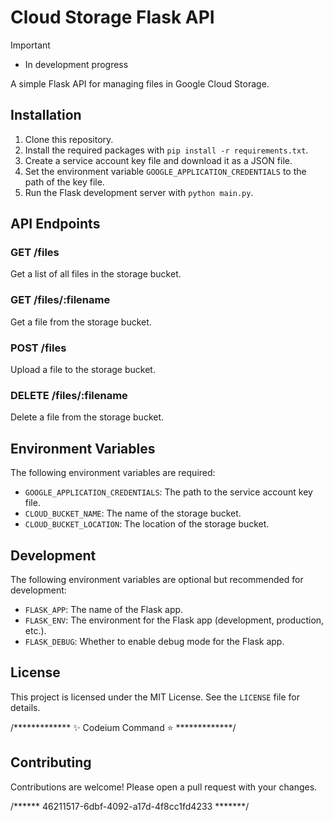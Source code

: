# Cloud Storage Flask API

> [!IMPORTANT]
>
> - In development progress

A simple Flask API for managing files in Google Cloud Storage.

## Installation

1. Clone this repository.
2. Install the required packages with `pip install -r requirements.txt`.
3. Create a service account key file and download it as a JSON file.
4. Set the environment variable `GOOGLE_APPLICATION_CREDENTIALS` to the path of the key file.
5. Run the Flask development server with `python main.py`.

## API Endpoints

### GET /files

Get a list of all files in the storage bucket.

### GET /files/:filename

Get a file from the storage bucket.

### POST /files

Upload a file to the storage bucket.

### DELETE /files/:filename

Delete a file from the storage bucket.

## Environment Variables

The following environment variables are required:

* `GOOGLE_APPLICATION_CREDENTIALS`: The path to the service account key file.
* `CLOUD_BUCKET_NAME`: The name of the storage bucket.
* `CLOUD_BUCKET_LOCATION`: The location of the storage bucket.

## Development

The following environment variables are optional but recommended for development:

* `FLASK_APP`: The name of the Flask app.
* `FLASK_ENV`: The environment for the Flask app (development, production, etc.).
* `FLASK_DEBUG`: Whether to enable debug mode for the Flask app.

## License

This project is licensed under the MIT License. See the `LICENSE` file for details.

/*************  ✨ Codeium Command ⭐  *************/
## Contributing

Contributions are welcome! Please open a pull request with your changes.

/******  46211517-6dbf-4092-a17d-4f8cc1fd4233  *******/